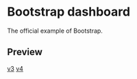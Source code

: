 # Bootstrap dashboard

The official example of Bootstrap.

## Preview

[v3](https://dodowhat.github.io/bootstrap-dashboard/v3/)
[v4](https://dodowhat.github.io/bootstrap-dashboard/v4/)

